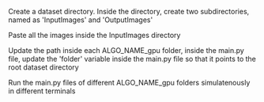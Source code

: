 Create a dataset directory. Inside the directory, create two subdirectories, named as 'InputImages' and 'OutputImages'

Paste all the images inside the InputImages directory

Update the path inside each ALGO_NAME_gpu folder, inside the main.py file, update the 'folder' variable inside the main.py file so that it points to the root dataset directory

Run the main.py files of different ALGO_NAME_gpu folders simulatenously in different terminals
